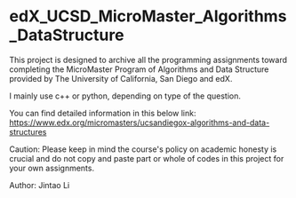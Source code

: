 # edX_UCSD_MicroMaster_Algorithms_DataStructure

This project is designed to archive all the programming assignments toward completing the MicroMaster Program of Algorithms and Data Structure provided by The University of California, San Diego and edX.

I mainly use c++ or python, depending on type of the question.

You can find detailed information in this below link: https://www.edx.org/micromasters/ucsandiegox-algorithms-and-data-structures

Caution: Please keep in mind the course's policy on academic honesty is crucial and do not copy and paste part or whole of codes in this project for your own assignments.

Author: Jintao Li
